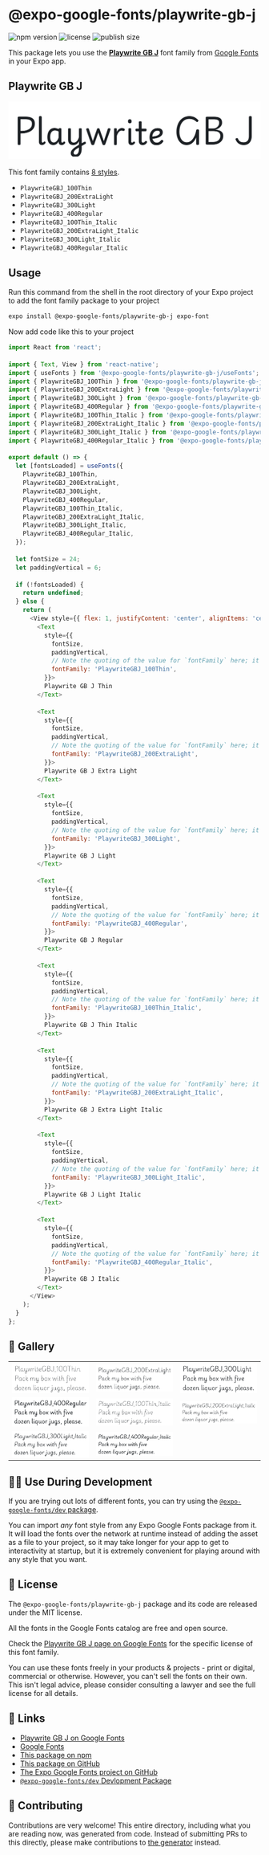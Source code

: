 # @expo-google-fonts/playwrite-gb-j

![npm version](https://flat.badgen.net/npm/v/@expo-google-fonts/playwrite-gb-j)
![license](https://flat.badgen.net/github/license/expo/google-fonts)
![publish size](https://flat.badgen.net/packagephobia/install/@expo-google-fonts/playwrite-gb-j)

This package lets you use the [**Playwrite GB J**](https://fonts.google.com/specimen/Playwrite+GB+J) font family from [Google Fonts](https://fonts.google.com/) in your Expo app.

## Playwrite GB J

![Playwrite GB J](./font-family.png)

This font family contains [8 styles](#-gallery).

- `PlaywriteGBJ_100Thin`
- `PlaywriteGBJ_200ExtraLight`
- `PlaywriteGBJ_300Light`
- `PlaywriteGBJ_400Regular`
- `PlaywriteGBJ_100Thin_Italic`
- `PlaywriteGBJ_200ExtraLight_Italic`
- `PlaywriteGBJ_300Light_Italic`
- `PlaywriteGBJ_400Regular_Italic`

## Usage

Run this command from the shell in the root directory of your Expo project to add the font family package to your project
```sh
expo install @expo-google-fonts/playwrite-gb-j expo-font
```

Now add code like this to your project
```js
import React from 'react';

import { Text, View } from 'react-native';
import { useFonts } from '@expo-google-fonts/playwrite-gb-j/useFonts';
import { PlaywriteGBJ_100Thin } from '@expo-google-fonts/playwrite-gb-j/100Thin';
import { PlaywriteGBJ_200ExtraLight } from '@expo-google-fonts/playwrite-gb-j/200ExtraLight';
import { PlaywriteGBJ_300Light } from '@expo-google-fonts/playwrite-gb-j/300Light';
import { PlaywriteGBJ_400Regular } from '@expo-google-fonts/playwrite-gb-j/400Regular';
import { PlaywriteGBJ_100Thin_Italic } from '@expo-google-fonts/playwrite-gb-j/100Thin_Italic';
import { PlaywriteGBJ_200ExtraLight_Italic } from '@expo-google-fonts/playwrite-gb-j/200ExtraLight_Italic';
import { PlaywriteGBJ_300Light_Italic } from '@expo-google-fonts/playwrite-gb-j/300Light_Italic';
import { PlaywriteGBJ_400Regular_Italic } from '@expo-google-fonts/playwrite-gb-j/400Regular_Italic';

export default () => {
  let [fontsLoaded] = useFonts({
    PlaywriteGBJ_100Thin,
    PlaywriteGBJ_200ExtraLight,
    PlaywriteGBJ_300Light,
    PlaywriteGBJ_400Regular,
    PlaywriteGBJ_100Thin_Italic,
    PlaywriteGBJ_200ExtraLight_Italic,
    PlaywriteGBJ_300Light_Italic,
    PlaywriteGBJ_400Regular_Italic,
  });

  let fontSize = 24;
  let paddingVertical = 6;

  if (!fontsLoaded) {
    return undefined;
  } else {
    return (
      <View style={{ flex: 1, justifyContent: 'center', alignItems: 'center' }}>
        <Text
          style={{
            fontSize,
            paddingVertical,
            // Note the quoting of the value for `fontFamily` here; it expects a string!
            fontFamily: 'PlaywriteGBJ_100Thin',
          }}>
          Playwrite GB J Thin
        </Text>

        <Text
          style={{
            fontSize,
            paddingVertical,
            // Note the quoting of the value for `fontFamily` here; it expects a string!
            fontFamily: 'PlaywriteGBJ_200ExtraLight',
          }}>
          Playwrite GB J Extra Light
        </Text>

        <Text
          style={{
            fontSize,
            paddingVertical,
            // Note the quoting of the value for `fontFamily` here; it expects a string!
            fontFamily: 'PlaywriteGBJ_300Light',
          }}>
          Playwrite GB J Light
        </Text>

        <Text
          style={{
            fontSize,
            paddingVertical,
            // Note the quoting of the value for `fontFamily` here; it expects a string!
            fontFamily: 'PlaywriteGBJ_400Regular',
          }}>
          Playwrite GB J Regular
        </Text>

        <Text
          style={{
            fontSize,
            paddingVertical,
            // Note the quoting of the value for `fontFamily` here; it expects a string!
            fontFamily: 'PlaywriteGBJ_100Thin_Italic',
          }}>
          Playwrite GB J Thin Italic
        </Text>

        <Text
          style={{
            fontSize,
            paddingVertical,
            // Note the quoting of the value for `fontFamily` here; it expects a string!
            fontFamily: 'PlaywriteGBJ_200ExtraLight_Italic',
          }}>
          Playwrite GB J Extra Light Italic
        </Text>

        <Text
          style={{
            fontSize,
            paddingVertical,
            // Note the quoting of the value for `fontFamily` here; it expects a string!
            fontFamily: 'PlaywriteGBJ_300Light_Italic',
          }}>
          Playwrite GB J Light Italic
        </Text>

        <Text
          style={{
            fontSize,
            paddingVertical,
            // Note the quoting of the value for `fontFamily` here; it expects a string!
            fontFamily: 'PlaywriteGBJ_400Regular_Italic',
          }}>
          Playwrite GB J Italic
        </Text>
      </View>
    );
  }
};

```

## 🔡 Gallery


||||
|-|-|-|
|![PlaywriteGBJ_100Thin](.//100Thin/PlaywriteGBJ_100Thin.ttf.png)|![PlaywriteGBJ_200ExtraLight](.//200ExtraLight/PlaywriteGBJ_200ExtraLight.ttf.png)|![PlaywriteGBJ_300Light](.//300Light/PlaywriteGBJ_300Light.ttf.png)||
|![PlaywriteGBJ_400Regular](.//400Regular/PlaywriteGBJ_400Regular.ttf.png)|![PlaywriteGBJ_100Thin_Italic](.//100Thin_Italic/PlaywriteGBJ_100Thin_Italic.ttf.png)|![PlaywriteGBJ_200ExtraLight_Italic](.//200ExtraLight_Italic/PlaywriteGBJ_200ExtraLight_Italic.ttf.png)||
|![PlaywriteGBJ_300Light_Italic](.//300Light_Italic/PlaywriteGBJ_300Light_Italic.ttf.png)|![PlaywriteGBJ_400Regular_Italic](.//400Regular_Italic/PlaywriteGBJ_400Regular_Italic.ttf.png)|||


## 👩‍💻 Use During Development

If you are trying out lots of different fonts, you can try using the [`@expo-google-fonts/dev` package](https://github.com/freeboub/google-fonts/tree/master/font-packages/dev#readme).

You can import *any* font style from any Expo Google Fonts package from it. It will load the fonts
over the network at runtime instead of adding the asset as a file to your project, so it may take longer
for your app to get to interactivity at startup, but it is extremely convenient
for playing around with any style that you want.

## 📖 License

The `@expo-google-fonts/playwrite-gb-j` package and its code are released under the MIT license.

All the fonts in the Google Fonts catalog are free and open source.

Check the [Playwrite GB J page on Google Fonts](https://fonts.google.com/specimen/Playwrite+GB+J) for the specific license of this font family.

You can use these fonts freely in your products & projects - print or digital, commercial or otherwise. However, you can't sell the fonts on their own. This isn't legal advice, please consider consulting a lawyer and see the full license for all details.

## 🔗 Links

- [Playwrite GB J on Google Fonts](https://fonts.google.com/specimen/Playwrite+GB+J)
- [Google Fonts](https://fonts.google.com/)
- [This package on npm](https://www.npmjs.com/package/@expo-google-fonts/playwrite-gb-j)
- [This package on GitHub](https://github.com/freeboub/google-fonts/tree/master/font-packages/playwrite-gb-j)
- [The Expo Google Fonts project on GitHub](https://github.com/freeboub/google-fonts)
- [`@expo-google-fonts/dev` Devlopment Package](https://github.com/freeboub/google-fonts/tree/master/font-packages/dev)

## 🤝 Contributing

Contributions are very welcome! This entire directory, including what you are reading now, was generated from code. Instead of submitting PRs to this directly, please make contributions to [the generator](https://github.com/freeboub/google-fonts/tree/master/packages/generator) instead.
